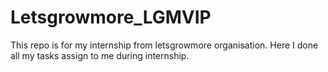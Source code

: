 # Letsgrowmore_LGMVIP
This repo is for my internship from letsgrowmore organisation. Here I done all my tasks assign to me during internship.
